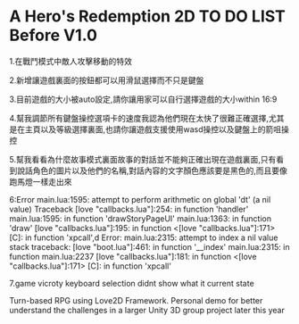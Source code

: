 # A Hero's Redemption 2D TO DO LIST Before V1.0

1.在戰鬥模式中敵人攻擊移動的特效

2.新增讓遊戲裏面的按鈕都可以用滑鼠選擇而不只是鍵盤

3.目前遊戲的大小被auto設定,請你讓用家可以自行選擇遊戲的大小within 16:9

4.幫我調節所有鍵盤操控選項卡的速度我認為他們現在太快了很難正確選擇,尤其是在主頁以及等級選擇裏面,也請你讓遊戲支援使用wasd操控以及鍵盤上的箭咀操控

5.幫我看看為什麼故事模式裏面故事的對話並不能夠正確出現在遊戲裏面,只有看到說話角色的圖片以及他們的名稱,對話內容的文字顏色應該要是黑色的,而且要像跑馬燈一樣走出來

6:Error
main.lua:1595: attempt to perform arithmetic on global 'dt' (a nil value)
Traceback
[love "callbacks.lua"]:254: in function 'handler' main.lua:1595: in function 'drawStoryPageUI' main.lua:1363: in function 'draw' 
[love "callbacks.lua"]:195: in function <[love "callbacks.lua"]:171> [C]: in function 'xpcall',d Error: main.lua:2315: attempt to index a nil value stack traceback: 
[love "boot.lua"]:461: in function '__index' main.lua:2315: in function main.lua:2237 [love "callbacks.lua"]:181: in function <[love "callbacks.lua"]:171> [C]: in function 'xpcall'

7.game vicroty keyboard selection didnt show what it current state

Turn-based RPG using Love2D Framework. Personal demo for better understand the challenges in a larger Unity 3D group project later this year